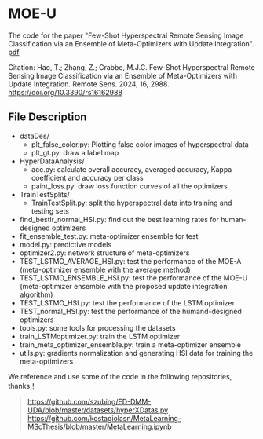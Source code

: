 # MOE-U
The code for the paper "Few-Shot Hyperspectral Remote Sensing Image Classification
via an Ensemble of Meta-Optimizers with Update Integration". [pdf](https://www.mdpi.com/2072-4292/16/16/2988/pdf)

Citation: Hao, T.; Zhang, Z.; Crabbe, M.J.C. Few-Shot Hyperspectral Remote Sensing Image Classification via an Ensemble of Meta-Optimizers with Update Integration. Remote Sens. 2024, 16, 2988. https://doi.org/10.3390/rs16162988

## File Description
- dataDes/
  - plt_false_color.py: Plotting false color images of hyperspectral data
  - plt_gt.py: draw a label map
- HyperDataAnalysis/
  - acc.py: calculate overall accuracy, averaged accuracy, Kappa coefficient and accuracy per class
  - paint_loss.py: draw loss function curves of all the optimizers
- TrainTestSplits/
  - TrainTestSplit.py: split the hyperspectral data into training and testing sets
- find_bestlr_normal_HSI.py: find out the best learning rates for human-designed optimizers
- fit_ensemble_test.py: meta-optimizer ensemble for test
- model.py: predictive models
- optimizer2.py: network structure of meta-optimizers
- TEST_LSTMO_AVERAGE_HSI.py: test the performance of the MOE-A (meta-optimizer ensemble with the average method)
- TEST_LSTMO_ENSEMBLE_HSI.py: test the performance of the MOE-U (meta-optimizer ensemble with the proposed update integration algorithm)
- TEST_LSTMO_HSI.py: test the performance of the LSTM optimizer
- TEST_normal_HSI.py: test the performance of the humand-designed optimizers
- tools.py: some tools for processing the datasets
- train_LSTMoptimizer.py: train the LSTM optimizer
- train_meta_optimizer_ensemble.py: train a meta-optimizer ensemble
- utils.py: gradients normalization and generating HSI data for training the meta-optimizers

We reference and use some of the code in the following repositories, thanks！
> https://github.com/szubing/ED-DMM-UDA/blob/master/datasets/hyperXDatas.py
> https://github.com/kostagiolasn/MetaLearning-MScThesis/blob/master/MetaLearning.ipynb


